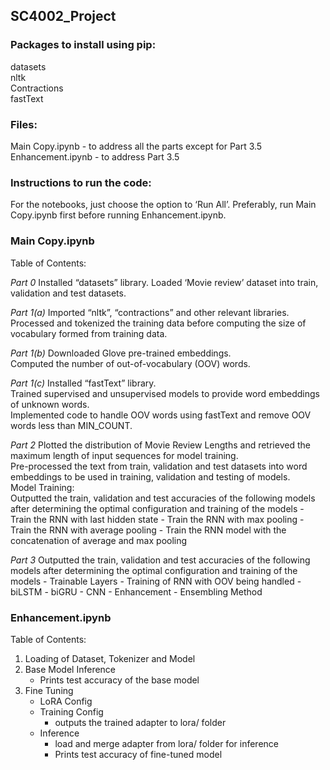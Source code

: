 ## SC4002_Project

### Packages to install using pip:
datasets\
nltk\
Contractions\
fastText

### Files:
Main Copy.ipynb - to address all the parts except for Part 3.5\
Enhancement.ipynb - to address Part 3.5

### Instructions to run the code:
For the notebooks, just choose the option to ‘Run All’. Preferably, run Main Copy.ipynb first before running Enhancement.ipynb.

### Main Copy.ipynb
Table of Contents: 

*Part 0*
Installed “datasets” library.
Loaded ‘Movie review’ dataset into train, validation and test datasets.

*Part 1(a)*
Imported “nltk”, “contractions” and other relevant libraries.\
Processed and tokenized the training data before computing the size of vocabulary formed from training data.

*Part 1(b)*
Downloaded Glove pre-trained embeddings.\
Computed the number of out-of-vocabulary (OOV) words.

*Part 1(c)*
Installed “fastText” library.\
Trained supervised and unsupervised models to provide word embeddings of unknown words. \
Implemented code to handle OOV words using fastText and remove OOV words less than MIN_COUNT.

*Part 2*
Plotted the distribution of Movie Review Lengths and retrieved the maximum length of input sequences for model training.\
Pre-processed the text from train, validation and test datasets into word embeddings to be used in training, validation and testing of models.\
	Model Training:\
	Outputted the train, validation and test accuracies of the following models after determining the optimal configuration and training of the models
		- Train the RNN with last hidden state
		- Train the RNN with max pooling
		- Train the RNN with average pooling
		- Train the RNN model with the concatenation of average and max pooling

*Part 3*
Outputted the train, validation and test accuracies of the following models after determining the optimal configuration and training of the models
	- Trainable Layers
	- Training of RNN with OOV being handled
	- biLSTM
	- biGRU
	- CNN
	- Enhancement - Ensembling Method


### Enhancement.ipynb
Table of Contents:
1. Loading of Dataset, Tokenizer and Model
2. Base Model Inference
	- Prints test accuracy of the base model
3. Fine Tuning
	- LoRA Config
	- Training Config
	 	- outputs the trained adapter to lora/ folder
	- Inference
		- load and merge adapter from lora/ folder for inference
		- Prints test accuracy of fine-tuned model
